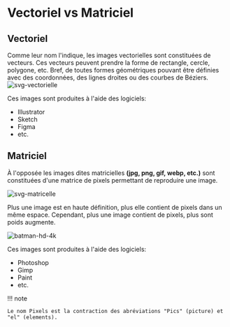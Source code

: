 # Vectoriel vs Matriciel

## Vectoriel

Comme leur nom l'indique, les images vectorielles sont constituées de vecteurs. Ces vecteurs peuvent prendre la forme de rectangle, cercle, polygone, etc. Bref, de toutes formes géométriques pouvant être définies avec des coordonnées, des lignes droites ou des courbes de Béziers.
![svg-vectorielle](https://github.com/user-attachments/assets/45b1bd2a-dc6f-46f6-87b1-2c34fdb57d6c)


Ces images sont produites à l'aide des logiciels:

- Illustrator
- Sketch
- Figma
- etc.

## Matriciel

À l'opposée les images dites matricielles **(jpg, png, gif, webp, etc.)** sont constituées d'une matrice de pixels permettant de reproduire une image.

![svg-matricelle](https://github.com/user-attachments/assets/c9bbb472-0a6e-4c37-91f3-31c7f47d2cee)

Plus une image est en haute définition, plus elle contient de pixels dans un même espace. Cependant, plus une image contient de pixels, plus sont poids augmente.

![batman-hd-4k](https://github.com/user-attachments/assets/041f251e-c19a-45c2-a9ad-86ba79671225)

Ces images sont produites à l'aide des logiciels:

- Photoshop
- Gimp
- Paint
- etc.

!!! note

    Le nom Pixels est la contraction des abréviations "Pics" (picture) et "el" (elements).
